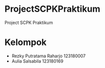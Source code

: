 # ProjectSCPKPraktikum
Project SCPK Praktikum

# Kelompok
- Rezky Putratama Raharjo 123180007
- Aulia Salsabila 123180169
